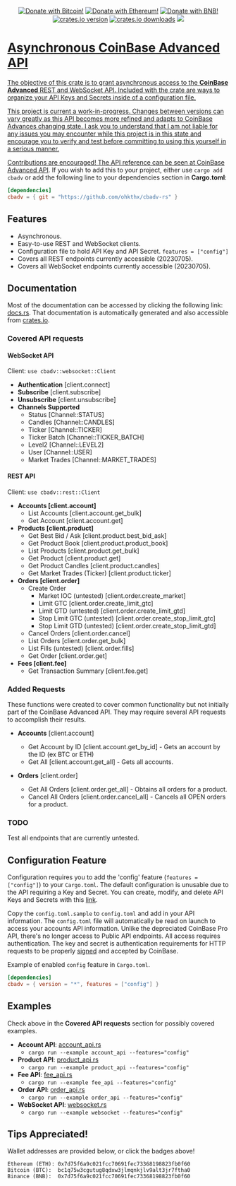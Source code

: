 <p align="center">
    <a href="https://github.com/Ohkthx/cbadv-rs#tips-appreciated" title="Donate with Bitcoin!">
        <img src="https://img.shields.io/badge/donate-black?style=for-the-badge&logo=bitcoin&logoColor=f38ba8&label=BITCOIN&labelColor=11111b&color=f38ba8"
            alt="Donate with Bitcoin!"></a>
    <a href="https://github.com/Ohkthx/cbadv-rs#tips-appreciated" title="Donate with Ethereum!">
        <img src="https://img.shields.io/badge/donate-black?style=for-the-badge&logo=ethereum&logoColor=fab387&label=ETHEREUM&labelColor=11111b&color=fab387"
            alt="Donate with Ethereum!"></a>
    <a href="https://github.com/Ohkthx/cbadv-rs#tips-appreciated" title="Donate with BNB (Binance)!">
        <img src="https://img.shields.io/badge/donate-black?style=for-the-badge&logo=binance&logoColor=f9e2af&label=BINANCE&labelColor=11111b&color=f9e2af"
            alt="Donate with BNB!"></a>
<br>
    <a href="https://crates.io/crates/cbadv" title="crates.io version.">
        <img src="https://img.shields.io/crates/v/cbadv?style=for-the-badge&logoColor=89b4fa&labelColor=11111b&color=89b4fa"
            alt="crates.io version"></a>
    <a href="https://crates.io/crates/cbadv" title="crates.io download counter.">
        <img src="https://img.shields.io/crates/d/cbadv?style=for-the-badge&logoColor=89dceb&labelColor=11111b&color=89dceb"
            alt="crates.io downloads"></a>
    <a href="https://github.com/ohkthx/cbadv-rs" title="Size of the repo!">
        <img src="https://img.shields.io/github/repo-size/Ohkthx/cbadv-rs?style=for-the-badge&logoColor=a6e3a1&labelColor=11111b&color=a6e3a1"
</p>

# Asynchronous CoinBase Advanced API

The objective of this crate is to grant asynchronous access to the **CoinBase Advanced** REST and WebSocket API. Included with the crate are ways to organize your API Keys and Secrets inside of a configuration file.

This project is current a work-in-progress. Changes between versions can vary greatly as this API becomes more refined and adapts to CoinBase Advances changing state. I ask you to understand that I am not liable for any issues you may encounter while this project is in this state and encourage you to verify and test before committing to using this yourself in a serious manner.

Contributions are encouraged! The API reference can be seen at [CoinBase Advanced API](https://docs.cloud.coinbase.com/advanced-trade-api/reference). If you wish to add this to your project, either use `cargo add cbadv` or add the following line to your dependencies section in **Cargo.toml**:

```toml
[dependencies]
cbadv = { git = "https://github.com/ohkthx/cbadv-rs" }
```

## Features
- Asynchronous.
- Easy-to-use REST and WebSocket clients.
- Configuration file to hold API Key and API Secret. `features = ["config"]`
- Covers all REST endpoints currently accessible (20230705).
- Covers all WebSocket endpoints currently accessible (20230705).

## Documentation

Most of the documentation can be accessed by clicking the following link: [docs.rs](https://docs.rs/cbadv/latest/cbadv/). That documentation is automatically generated and also accessible from [crates.io](https://crates.io/crates/cbadv).

### Covered API requests

#### WebSocket API

Client: `use cbadv::websocket::Client`

- **Authentication** [client.connect]
- **Subscribe** [client.subscribe]
- **Unsubscribe** [client.unsubscribe]
- **Channels Supported**
  - Status [Channel::STATUS]
  - Candles [Channel::CANDLES]
  - Ticker [Channel::TICKER]
  - Ticker Batch [Channel::TICKER_BATCH]
  - Level2 [Channel::LEVEL2]
  - User [Channel::USER]
  - Market Trades [Channel::MARKET_TRADES]


#### REST API

Client: `use cbadv::rest::Client`

- **Accounts [client.account]**
  - List Accounts [client.account.get_bulk]
  - Get Account [client.account.get]
- **Products [client.product]**
  - Get Best Bid / Ask [client.product.best_bid_ask]
  - Get Product Book [client.product.product_book]
  - List Products [client.product.get_bulk]
  - Get Product [client.product.get]
  - Get Product Candles [client.product.candles]
  - Get Market Trades (Ticker) [client.product.ticker]
- **Orders [client.order]**
  - Create Order 
    - Market IOC (untested) [client.order.create_market]
    - Limit GTC [client.order.create_limit_gtc]
    - Limit GTD (untested) [client.order.create_limit_gtd]
    - Stop Limit GTC (untested) [client.order.create_stop_limit_gtc]
    - Stop Limit GTD (untested) [client.order.create_stop_limit_gtd]
  - Cancel Orders [client.order.cancel]
  - List Orders [client.order.get_bulk]
  - List Fills (untested) [client.order.fills]
  - Get Order [client.order.get]
- **Fees [client.fee]**
  - Get Transaction Summary [client.fee.get]

### Added Requests

These functions were created to cover common functionality but not initially part of the CoinBase Advanced API. They may require several API requests to accomplish their results.

- **Accounts** [client.account]
  - Get Account by ID [client.account.get_by_id] - Gets an account by the ID (ex BTC or ETH)
  - Get All [client.account.get_all] - Gets all accounts.

- **Orders** [client.order]
  - Get All Orders [client.order.get_all] - Obtains all orders for a product.
  - Cancel All Orders [client.order.cancel_all] - Cancels all OPEN orders for a product.

### TODO

Test all endpoints that are currently untested.

## Configuration Feature

Configuration requires you to add the 'config' feature (`features = ["config"]`) to your `Cargo.toml`. The default configuration is unusable due to the API requiring a Key and Secret. You can create, modify, and delete API Keys and Secrets with this [link](https://www.coinbase.com/settings/api).

Copy the `config.toml.sample` to `config.toml` and add in your API information. The `config.toml` file will automatically be read on launch to access your accounts API information. Unlike the depreciated CoinBase Pro API, there's no longer access to Public API endpoints. All access requires authentication. The key and secret is authentication requirements for HTTP requests to be properly [signed](https://docs.cloud.coinbase.com/advanced-trade-api/docs/rest-api-auth) and accepted by CoinBase.

Example of enabled `config` feature in `Cargo.toml`.

```toml
[dependencies]
cbadv = { version = "*", features = ["config"] }
```

## Examples

Check above in the **Covered API requests** section for possibly covered examples.

- **Account API**: [account_api.rs](https://github.com/Ohkthx/cbadv-rs/tree/main/examples/account_api.rs)
  - `cargo run --example account_api --features="config"`
- **Product API**: [product_api.rs](https://github.com/Ohkthx/cbadv-rs/tree/main/examples/product_api.rs)
  - `cargo run --example product_api --features="config"`
- **Fee API**: [fee_api.rs](https://github.com/Ohkthx/cbadv-rs/tree/main/examples/fee_api.rs)
  - `cargo run --example fee_api --features="config"`
- **Order API**: [order_api.rs](https://github.com/Ohkthx/cbadv-rs/tree/main/examples/order_api.rs)
  - `cargo run --example order_api --features="config"`
- **WebSocket API**: [websocket.rs](https://github.com/Ohkthx/cbadv-rs/tree/main/examples/websocket.rs)
  - `cargo run --example websocket --features="config"`

## Tips Appreciated!

Wallet addresses are provided below, or click the badges above!
```
Ethereum (ETH): 0x7d75f6a9c021fcc70691fec73368198823fb0f60
Bitcoin (BTC):  bc1q75w3cgutug8qdxw3jlmqnkjlv9alt3jr7ftha0
Binance (BNB):  0x7d75f6a9c021fcc70691fec73368198823fb0f60
```
